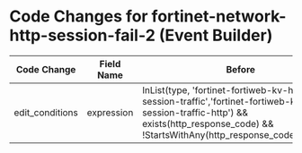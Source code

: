 # Code Changes for fortinet-network-http-session-fail-2 (Event Builder)

| Code Change | Field Name | Before | After |
|-------------|------------|--------|-------|
| edit_conditions | expression | InList(type, 'fortinet-fortiweb-kv-http-session-traffic','fortinet-fortiweb-kv-http-session-traffic-http') && exists(http_response_code) && !StartsWithAny(http_response_code,'1','2','3') | InList(type, 'fortinet-fortiweb-kv-http-session-traffic','fortinet-fortiweb-kv-http-session-traffic-http') && !StartsWithAny(http_response_code,'1','2','3') |